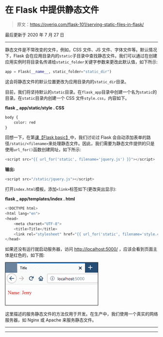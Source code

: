 # 在 Flask 中提供静态文件

> 原文：<https://overiq.com/flask-101/serving-static-files-in-flask/>

最后更新于 2020 年 7 月 27 日

* * *

静态文件是不常改变的文件，例如，CSS 文件、JS 文件、字体文件等。默认情况下，Flask 会在应用目录内的`static`子目录中查找静态文件。我们可以通过在创建应用实例时将目录名传递给`static_folder`关键字参数来更改此默认值，如下所示:

```py
app = Flask(__name__, static_folder="static_dir")

```

这会将静态文件的默认位置更改为应用目录内的`static_dir`目录。

目前，我们将坚持默认的`static`目录。在`flask_app`目录中创建一个名为`static`的目录。在`static`目录内创建一个 CSS 文件`style.css`，内容如下。

**flask _ app/static/style . CSS**

```py
body {
    color: red
}

```

回想一下，在第[课【Flask basic】](/flask-101/flask-basics/)中，我们讨论过 Flask 会自动添加表单的路径`/static/<filename>`来处理静态文件。因此，我们需要为静态文件提供的只是使用`url_for()`函数创建网址，如下所示:

```py
<script src="{{ url_for('static', filename='jquery.js') }}"></script>

```

**输出:**

```py
<script src="/static/jquery.js"></script>

```

打开`index.html`模板，添加`<link>`标签如下(更改突出显示):

**flask _ app/templates/index . html**

```py
<!DOCTYPE html>
<html lang="en">
<head>
    <meta charset="UTF-8">
    <title>Title</title>
    <link rel="stylesheet" href="{{ url_for('static', filename='style.css') }}">
</head>

```

如果还没有运行就启动服务器，访问 [http://localhost:5000/](http://localhost:5000/) ，应该会看到页面主体是红色的，如下图:

![](img/b76de5ef7607120d54ce5b66881db1e9.png)

这里描述的服务静态文件的方法仅用于开发。在生产中，我们使用一个真实的网络服务器，如 Nginx 或 Apache 来服务静态文件。

* * *

* * *